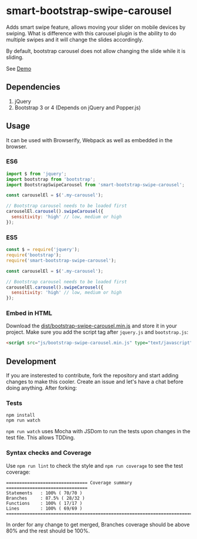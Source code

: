 # smart-bootstrap-swipe-carousel

Adds smart swipe feature, allows moving your slider on mobile devices by swiping. What is difference with this carousel plugin is the ability to do multiple swipes and it will change the slides accordingly.

By default, bootstrap carousel does not allow changing the slide while it is sliding.

See [Demo](https://beyondtech.agency)

## Dependencies

1. jQuery
2. Bootstrap 3 or 4 (Depends on jQuery and Popper.js)


## Usage

It can be used with Browserify, Webpack as well as embedded in the browser.

### ES6

```javascript
import $ from 'jquery';
import bootstrap from 'bootstrap';
import BootstrapSwipeCarousel from 'smart-bootstrap-swipe-carousel';

const carouselEl = $('.my-carousel');

// Bootstrap carousel needs to be loaded first
carouselEl.carousel().swipeCarousel({
  sensitivity: 'high' // low, medium or high
});
```
### ES5

```javascript
const $ = require('jquery');
require('bootstrap');
require('smart-bootstrap-swipe-carousel');

const carouselEl = $('.my-carousel');

// Bootstrap carousel needs to be loaded first
carouselEl.carousel().swipeCarousel({
  sensitivity: 'high' // low, medium or high
});
```

### Embed in HTML

Download the [dist/bootstrap-swipe-carousel.min.js](https://raw.githubusercontent.com/ardeshireshghi/smart-bootstrap-swipe-carousel/master/dist/bootstrap-swipe-carousel.min.js)
and store it in your project. Make sure you add the script tag after `jquery.js` and `bootstrap.js`:

```html
<script src="js/bootstrap-swipe-carousel.min.js" type="text/javascript"></script>
```

## Development

If you are insterested to contribute, fork the repository and start adding changes to make this cooler. Create an issue and let's have a chat before doing anything. After forking:

### Tests
```
npm install
npm run watch
```

`npm run watch` uses Mocha with JSDom to run the tests upon changes in the test file. This allows TDDing.

### Syntax checks and Coverage

Use `npm run lint` to check the style and `npm run coverage` to see the test coverage:

```console
=============================== Coverage summary ===============================
Statements   : 100% ( 70/70 )
Branches     : 87.5% ( 28/32 )
Functions    : 100% ( 17/17 )
Lines        : 100% ( 69/69 )
================================================================================
```
 In order for any change to get merged, Branches coverage should be above 80% and the rest should be 100%.

